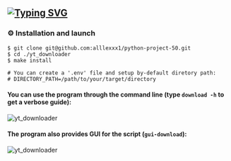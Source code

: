 [![Typing SVG](https://readme-typing-svg.demolab.com?font=Fira+Code&weight=700&size=21&pause=1000&color=F70000&background=FFFFFF00&repeat=false&random=false&width=435&lines=YouTube+downloader)](https://git.io/typing-svg)
---

### ⚙ Installation and launch

```
$ git clone git@github.com:alllexxx1/python-project-50.git
$ cd ./yt_downloader
$ make install

# You can create a '.env' file and setup by-default diretory path:
# DIRECTORY_PATH=/path/to/your/target/directory 
```


#### You can use the program through the command line (type `download -h` to get a verbose guide):

![yt_downloader](https://imgur.com/82Q0S5G.png)


#### The program also provides GUI for the script (`gui-download`):

![yt_downloader](https://imgur.com/KBo3GJT.png)
